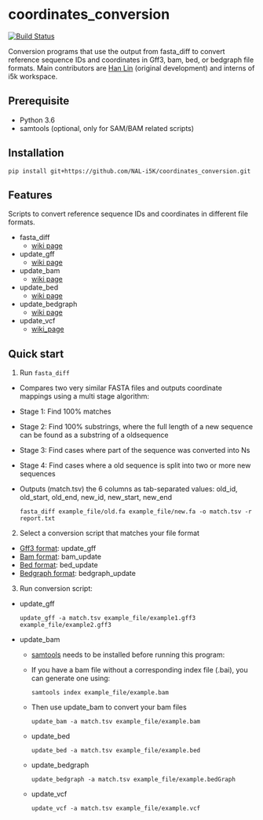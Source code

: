 # coordinates_conversion

[![Build Status](https://travis-ci.org/NAL-i5K/coordinates_conversion.svg?branch=master)](https://travis-ci.org/NAL-i5K/coordinates_conversion)

Conversion programs that use the output from fasta_diff to convert reference sequence IDs and coordinates in Gff3, bam, bed, or bedgraph file formats. Main contributors are [Han Lin](https://github.com/hotdogee) (original development) and interns of i5k workspace.

## Prerequisite

- Python 3.6
- samtools (optional, only for SAM/BAM related scripts)

## Installation

`pip install git+https://github.com/NAL-i5K/coordinates_conversion.git`

## Features

Scripts to convert reference sequence IDs and coordinates in different file formats.

- fasta_diff
  - [wiki page](https://github.com/NAL-i5K/coordinates_conversion/wiki/fasta_diff)
- update_gff
  - [wiki page](https://github.com/NAL-i5K/coordinates_conversion/wiki/update_gff)
- update_bam
  - [wiki page](https://github.com/NAL-i5K/coordinates_conversion/wiki/update_bam)
- update_bed
  - [wiki page](https://github.com/NAL-i5K/coordinates_conversion/wiki/update_bed)
- update_bedgraph
  - [wiki page](https://github.com/NAL-i5K/coordinates_conversion/wiki/update_bedgraph)
- update_vcf
  - [wiki_page](https://github.com/NAL-i5K/coordinates_conversion/wiki/update_vcf)

## Quick start

1. Run `fasta_diff`
- Compares two very similar FASTA files and outputs coordinate mappings using a multi stage algorithm:
- Stage 1: Find 100% matches
- Stage 2: Find 100% substrings, where the full length of a new sequence can be found as a substring of a oldsequence
- Stage 3: Find cases where part of the sequence was converted into Ns
- Stage 4: Find cases where a old sequence is split into two or more new sequences
- Outputs (match.tsv) the 6 columns as tab-separated values: old_id, old_start, old_end, new_id, new_start, new_end

  `fasta_diff example_file/old.fa example_file/new.fa -o match.tsv -r report.txt`

2. Select a conversion script that matches your file format
- [Gff3 format](https://github.com/The-Sequence-Ontology/Specifications/blob/master/gff3.md): update_gff
- [Bam format](http://samtools.github.io/hts-specs/SAMv1.pdf): bam_update
- [Bed format](https://genome.ucsc.edu/FAQ/FAQformat#format1): bed_update
- [Bedgraph format](https://genome.ucsc.edu/goldenpath/help/bedgraph.html): bedgraph_update

3. Run conversion script:
- update_gff

  `update_gff -a match.tsv example_file/example1.gff3 example_file/example2.gff3`

- update_bam
  - [samtools](http://samtools.sourceforge.net/) needs to be installed before running this program:
  - If you have a bam file without a corresponding index file (.bai), you can generate one using:

    `samtools index example_file/example.bam`

  - Then use update_bam to convert your bam files

    `update_bam -a match.tsv example_file/example.bam`

  - update_bed

    `update_bed -a match.tsv example_file/example.bed`

  - update_bedgraph

    `update_bedgraph -a match.tsv example_file/example.bedGraph`

  - update_vcf

    `update_vcf -a match.tsv example_file/example.vcf`
